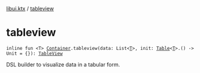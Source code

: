 [libui.ktx](README.md) / [tableview](tableview.md)

# tableview

`inline fun <T> `[`Container`](-container/README.md)`.tableview(data: List<`[`T`](tableview.md#T)`>, init: `[`Table`](-table/README.md)`<`[`T`](tableview.md#T)`>.() -> Unit = {}): `[`TableView`](-table-view/README.md)

DSL builder to visualize data in a tabular form.

